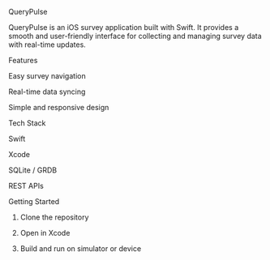 QueryPulse

QueryPulse is an iOS survey application built with Swift. It provides a smooth and user-friendly interface for collecting and managing survey data with real-time updates.

Features

 Easy survey navigation

 Real-time data syncing

 Simple and responsive design


Tech Stack

 Swift

 Xcode

 SQLite / GRDB

 REST APIs


Getting Started

1. Clone the repository


2. Open in Xcode


3. Build and run on simulator or device
